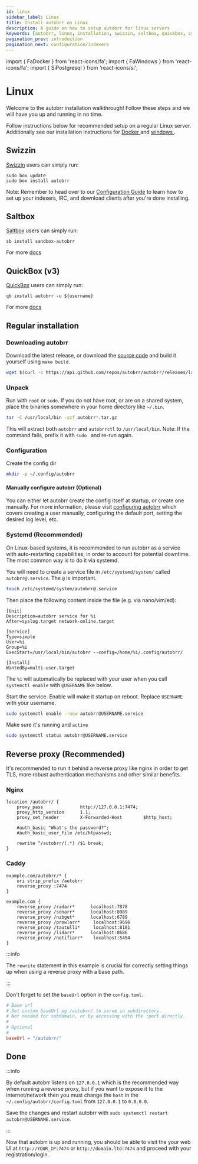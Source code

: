 ```yaml
---
id: linux
sidebar_label: Linux
title: Install autobrr on Linux
description: A guide on how to setup autobrr for linux servers
keywords: [autobrr, linux, installation, swizzin, saltbox, quickbox, systemd]
pagination_prev: introduction
pagination_next: configuration/indexers
---
```


import { FaDocker } from 'react-icons/fa';
import { FaWindows } from 'react-icons/fa';
import { SiPostgresql } from 'react-icons/si';

# Linux

Welcome to the autobrr installation walkthrough!
Follow these steps and we will have you up and running in no time.

Follow instructions below for recommended setup on a regular Linux server.
Additionally see our installation instructions for [Docker <FaDocker />](/installation/docker) and [windows <FaWindows />](/installation/windows).

## Swizzin

[Swizzin](https://swizzin.ltd/) users can simply run:

```
sudo box update
sudo box install autobrr
```

Note: Remember to head over to our [Configuration Guide](/configuration/indexers) to learn how to set up your indexers, IRC, and download clients after you're done installing.

## Saltbox

[Saltbox](https://saltbox.dev/) users can simply run:

```
sb install sandbox-autobrr
```

For more [docs](https://docs.saltbox.dev/sandbox/apps/autobrr/)

## QuickBox (v3)

[QuickBox](https://quickbox.io/) users can simply run:

```
qb install autobrr -u ${username}
```

For more [docs](https://quickbox.io/knowledge-base/v3/applications-v3/autobrr-applications-v3/autobrr-quick-reference/)

## Regular installation

### Downloading autobrr

Download the latest release, or download the [source code](https://github.com/autobrr/autobrr/releases/latest) and build it yourself using `make build`.

```bash
wget $(curl -s https://api.github.com/repos/autobrr/autobrr/releases/latest | grep download | grep linux_x86_64 | cut -d\" -f4)
```

### Unpack

Run with `root` or `sudo`. If you do not have root, or are on a shared system, place the binaries somewhere in your home directory like `~/.bin`.

```bash
tar -C /usr/local/bin -xzf autobrr*.tar.gz
```

This will extract both `autobrr` and `autobrrctl` to `/usr/local/bin`.
Note: If the command fails, prefix it with `sudo ` and re-run again.

### Configuration

Create the config dir

```bash
mkdir -p ~/.config/autobrr
```

#### Manually configure autobrr (Optional)

You can either let autobrr create the config itself at startup, or create one manually. For more information, please visit [configuring autobrr](/configuration/autobrr) which covers creating a user manually, configuring the default port, setting the desired log level, etc.

### Systemd (Recommended)

On Linux-based systems, it is recommended to run autobrr as a service with auto-restarting capabilities, in order to account for potential downtime. The most common way is to do it via systemd.

You will need to create a service file in `/etc/systemd/system/` called `autobrr@.service`. The `@` is important.

```bash
touch /etc/systemd/system/autobrr@.service
```

Then place the following content inside the file (e.g. via nano/vim/ed):

```systemd title="/etc/systemd/system/autobrr@.service"
[Unit]
Description=autobrr service for %i
After=syslog.target network-online.target

[Service]
Type=simple
User=%i
Group=%i
ExecStart=/usr/local/bin/autobrr --config=/home/%i/.config/autobrr/

[Install]
WantedBy=multi-user.target
```

The `%i` will automatically be replaced with your user when you call `systemctl enable` with `@USERNAME` like below.

Start the service. Enable will make it startup on reboot. Replace `USERNAME` with your username.

```bash
sudo systemctl enable --now autobrr@USERNAME.service
```

Make sure it's running and `active`

```bash
sudo systemctl status autobrr@USERNAME.service
```

## Reverse proxy (Recommended)

It's recommended to run it behind a reverse proxy like nginx in order to get TLS, more robust authentication mechanisms and other similar benefits.

### Nginx

```nginx
location /autobrr/ {
    proxy_pass              http://127.0.0.1:7474;
    proxy_http_version      1.1;
    proxy_set_header        X-Forwarded-Host        $http_host;

    #auth_basic "What's the password?";
    #auth_basic_user_file /etc/htpasswd;

    rewrite ^/autobrr/(.*) /$1 break;
}
```

### Caddy

```nginx
example.com/autobrr/* {
    uri strip_prefix /autobrr
    reverse_proxy :7474
}

example.com {
    reverse_proxy /radarr*      localhost:7878
    reverse_proxy /sonarr*      localhost:8989
    reverse_proxy /nzbget*      localhost:6789
    reverse_proxy /prowlarr*     localhost:9696
    reverse_proxy /tautulli*     localhost:8181
    reverse_proxy /lidarr*      localhost:8686
    reverse_proxy /notifiarr*    localhost:5454
}
```


:::info

The `rewrite` statement in this example is crucial for correctly setting things up when using a reverse proxy with a base path.

:::

Don't forget to set the `baseUrl` option in the `config.toml`.

```toml
# Base url
# Set custom baseUrl eg /autobrr/ to serve in subdirectory.
# Not needed for subdomain, or by accessing with the :port directly.
#
# Optional
#
baseUrl = "/autobrr/"
```

## Done

:::info

By default autobrr listens on `127.0.0.1` which is the recommended way when running a reverse proxy, but if you want to expose it to the internet/network then you must change the `host` in the `~/.config/autobrr/config.toml` from `127.0.0.1` to `0.0.0.0`.

Save the changes and restart autobrr with `sudo systemctl restart autobrr@USERNAME.service`.

:::

Now that autobrr is up and running, you should be able to visit the your web UI at `http://YOUR_IP:7474` or `http://domain.ltd:7474` and proceed with your registration/login.
